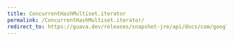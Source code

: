 ```yaml
---
title: ConcurrentHashMultiset.iterator
permalink: /ConcurrentHashMultiset.iterator/
redirect_to: https://guava.dev/releases/snapshot-jre/api/docs/com/google/common/collect/ConcurrentHashMultiset.html#iterator--
---
```

